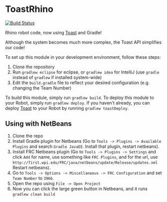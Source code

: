 # ToastRhino
[![Build Status](https://travis-ci.org/LN-STEMpunks/ToastRhino.svg?branch=master)](https://travis-ci.org/LN-STEMpunks/ToastRhino)

Rhino robot code, now using [Toast](https://github.com/Open-RIO/ToastAPI) and Gradle!

Although the system becomes much more complex, the Toast API simplifies our code!

To set up this module in your development environment, follow these steps:

1) Clone the repository  
2) Run `gradlew eclipse` for eclipse, or `gradlew idea` for IntelliJ (use `gradle` instead of `gradlew` if installed system-wide)  
3) Edit the `build.gradle` file to reflect your desired configuration (e.g. changing the Team Number)  

To build this module, simply run `gradlew build`.
To deploy this module to your Robot, simply run `gradlew deploy`.
If you haven't already, you can deploy [Toast](https://github.com/Open-RIO/ToastAPI) to your Robot by running `gradlew toastDeploy`.


## Using with NetBeans
1. Clone the repo
2. Install Gradle plugin for Netbeans (Go to `Tools -> Plugins -> Available Plugins` and search `Gradle JavaEE`. Install that plugin, restart netbeans).
3. Install FRC Netbeans plugin (Go to `Tools -> Plugins -> Settings` and click `Add` for name, use something like `FRC Plugins`, and for the url, use `http://first.wpi.edu/FRC/java/netbeans/update/Release/updates.xml` Restart netbeans).
4. Go to `Tools -> Options -> Miscellaneous -> FRC Configuration` and set `Team Number` to `3966`.
5. Open the repo using `File -> Open Project`
6. Now you can click the large green button in Netbeans, and it runs `gradlew clean build`
